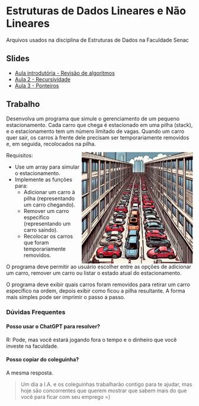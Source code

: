 # Estruturas de Dados Lineares e Não Lineares
Arquivos usados na disciplina de Estruturas de Dados na Faculdade Senac

## Slides

- [Aula introdutória - Revisão de algoritmos](https://docs.google.com/presentation/d/1Mf4dOuewforzMUDxl1eNeB0UNc7wU4Y4TG7Cw_29YYo/edit?usp=sharing)
- [Aula 2 - Recursividade](https://docs.google.com/presentation/d/19ouZ-xHy1_AQR-OQ3tvgJZiSYtujPVBzdhrug0dNxcI/edit?usp=sharing)
- [Aula 3 - Ponteiros](https://docs.google.com/presentation/d/14WSw4Z7zJ6gZYYgZWfU_qo1XecudMZot4O6vvf7jLS4/edit?usp=sharing)

## Trabalho

Desenvolva um programa que simule o gerenciamento de um pequeno estacionamento. Cada carro que chega é estacionado em uma pilha (stack), e o estacionamento tem um número limitado de vagas. Quando um carro quer sair, os carros à frente dele precisam ser temporariamente removidos e, em seguida, recolocados na pilha.

<img src="carros.jpg" style="width: 300px; float: right">

Requisitos:

- Use um array para simular o estacionamento.
- Implemente as funções para:
  - Adicionar um carro à pilha (representando um carro chegando).
  - Remover um carro específico (representando um carro saindo).
  - Recolocar os carros que foram temporariamente removidos.

O programa deve permitir ao usuário escolher entre as opções de adicionar um carro, remover um carro ou listar o estado atual do estacionamento.

O programa deve exibir quais carros foram removidos para retirar um carro específico na ordem, depois exibir como ficou a pilha resultante. A forma mais simples pode ser imprimir o passo a passo.

### Dúvidas Frequentes

#### Posso usar o ChatGPT para resolver?
R: Pode, mas você estará jogando fora o tempo e o dinheiro que você investe na faculdade.

#### Posso copiar do coleguinha?
A mesma resposta.

> Um dia a I.A. e os coleguinhas trabalharão contigo para te ajudar, mas hoje são concorrentes que querem mostrar que sabem mais do que você para ficar com seu emprego =)
